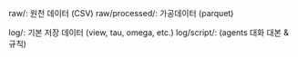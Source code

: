 raw/: 원천 데이터 (CSV)
raw/processed/: 가공데이터 (parquet)

log/: 기본 저장 데이터 (view, tau, omega, etc.)
log/script/: (agents 대화 대본 & 규칙)